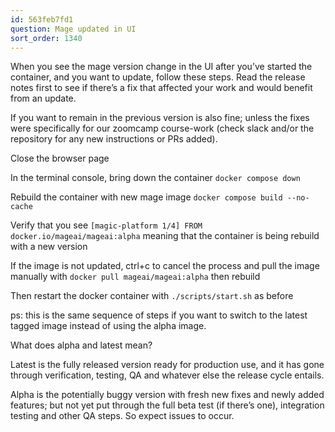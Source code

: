```yaml
---
id: 563feb7fd1
question: Mage updated in UI
sort_order: 1340
---
```


When you see the mage version change in the UI after you’ve started the container, and you want to update, follow these steps. Read the release notes first to see if there’s a fix that affected your work and would benefit from an update.

If you want to remain in the previous version is also fine; unless the fixes were specifically for our zoomcamp course-work (check slack and/or the repository for any new instructions or PRs added).

Close the browser page

In the terminal console, bring down the container `docker compose down`

Rebuild the container with new mage image `docker compose build --no-cache`

Verify that you see `[magic-platform 1/4] FROM docker.io/mageai/mageai:alpha` meaning that the container is being rebuild with a new version

If the image is not updated, ctrl+c to cancel the process and pull the image manually with `docker pull mageai/mageai:alpha` then rebuild

Then restart the docker container with `./scripts/start.sh` as before

ps: this is the same sequence of steps if you want to switch to the latest tagged image instead of using the alpha image.

What does alpha and latest mean?

Latest is the fully released version ready for production use, and it has gone through verification, testing, QA and whatever else the release cycle entails.

Alpha is the potentially buggy version with fresh new fixes and newly added features; but not yet put through the full beta test (if there’s one), integration testing and other QA steps. So expect issues to occur.

